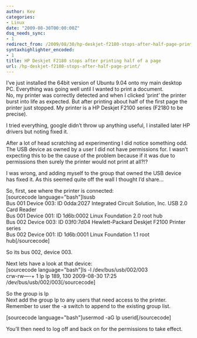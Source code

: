 ```yaml
---
author: Kev
categories:
- Linux
date: "2009-08-30T00:00:00Z"
dsq_needs_sync:
- 1
redirect_from: /2009/08/30/hp-deskjet-f2180-stops-after-half-page-print/
syntaxhighlighter_encoded:
- 1
title: HP Deskjet F2180 stops after printing half of a page
url: /hp-deskjet-f2180-stops-after-half-page-print/
---
```

I&#8217;ve just installed the 64bit version of Ubuntu 9.04 onto my main desktop PC. Everything was going well until I wanted to print a document.  
No, my printer was correctly detected and when I clicked &#8216;print&#8217; the printer burst into life as expected. But after printing about half of the first page the printer just stopped. My printer is a HP Deskjet F2100 series (F2180 to be precise).

I tried everything, google didn&#8217;t throw up anything useful, I installed later HP drivers but noting fixed it.

After a lot of head scratching ad experimenting I did notice something odd. The USB device as owned by a user I did not have permissions for. I wasn&#8217;t expecting this to be the cause of the problem because if it was due to permissions then surely the printer would not print at all?!? 

I was wrong, and adding myself to the group that owned the USB device has fixed it. As this seemed quite off the wall I thought I&#8217;d share&#8230;  
<!--more-->

  
So, first, see where the printer is connected:  
[sourcecode language="bash"]lsusb  
Bus 001 Device 003: ID 0dda:2027 Integrated Circuit Solution, Inc. USB 2.0 Card Reader  
Bus 001 Device 001: ID 1d6b:0002 Linux Foundation 2.0 root hub  
Bus 002 Device 003: ID 03f0:7d04 Hewlett-Packard Deskjet F2100 Printer series  
Bus 002 Device 001: ID 1d6b:0001 Linux Foundation 1.1 root hub[/sourcecode]

So its bus 002, device 003.

Next lets have a look at that device:  
[sourcecode language="bash"]ls -l /dev/bus/usb/002/003  
crw-rw&#8212;-+ 1 lp lp 189, 130 2009-08-30 17:25 /dev/bus/usb/002/003[/sourcecode]

So the group is lp  
Next add the group lp to any users that need access to the printer. Remember to user the -a switch to append to the existing group list.

[sourcecode language="bash"]usermod -aG lp userid[/sourcecode]

You&#8217;ll then need to log off and back on for the permissions to take effect.